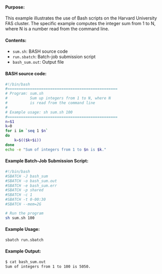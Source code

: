 #### Purpose:

This example illustrates the use of Bash scripts on the Harvard University FAS cluster. The specific example computes the integer sum from 1 to N, where N is a number read from the command line.

#### Contents:

* <code>sum.sh</code>: BASH source code
* <code>run.sbatch</code>: Batch-job submission script
* <code>bash_sum.out</code>: Output file

#### BASH source code:

```bash
#!/bin/bash
#=================================================
# Program: sum.sh
#          Sum up integers from 1 to N, where N
#          is read from the command line
#
# Example usage: sh sum.sh 100
#=================================================
n=$1
k=0
for i in `seq 1 $n`
do
    k=$(($k+$i))
done
echo -e "Sum of integers from 1 to $n is $k."
```

#### Example Batch-Job Submission Script:

```bash
#!/bin/bash
#SBATCH -J bash_sum
#SBATCH -o bash_sum.out
#SBATCH -e bash_sum.err
#SBATCH -p shared
#SBATCH -c 1
#SBATCH -t 0-00:30
#SBATCH --mem=2G

# Run the program
sh sum.sh 100
```

#### Example Usage:

```bash
sbatch run.sbatch
```

#### Example Output:

```bash
$ cat bash_sum.out 
Sum of integers from 1 to 100 is 5050.
```


